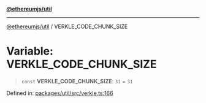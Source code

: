 [**@ethereumjs/util**](../README.md)

***

[@ethereumjs/util](../README.md) / VERKLE\_CODE\_CHUNK\_SIZE

# Variable: VERKLE\_CODE\_CHUNK\_SIZE

> `const` **VERKLE\_CODE\_CHUNK\_SIZE**: `31` = `31`

Defined in: [packages/util/src/verkle.ts:166](https://github.com/Dargon789/ethereumjs-monorepo/blob/master/packages/util/src/verkle.ts#L166)
